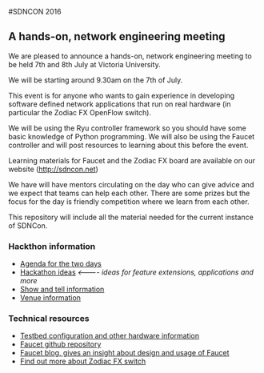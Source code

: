 #SDNCON 2016
## A hands-on, network engineering meeting

We are pleased to announce a hands-on, network engineering meeting to be held 7th and 8th July at Victoria University.

We will be starting around 9.30am on the 7th of July. 

This event is for anyone who wants to gain experience in developing software defined network applications that run on 
real hardware (in particular the Zodiac FX OpenFlow switch).

We will be using the Ryu controller framework so you should have some basic knowledge of Python programming. 
We will also be using the Faucet controller and will post resources to learning about this before the event.

Learning materials for Faucet and the Zodiac FX board are available on our website (http://sdncon.net)

We have will have mentors circulating on the day who can give advice and we expect that teams can help each other. There are some prizes but the focus for the day is friendly competition where we learn from each other.

This repository will include all the material needed for the current instance of SDNCon.

### Hackthon information

  * [Agenda for the two days](agenda.md)
  * [Hackathon ideas](hackathon_ideas.pdf) *<---- ideas for feature extensions, applications and more*
  * [Show and tell information](show-and-tell.md)
  * [Venue information](venue.md)
  
### Technical resources

  * [Testbed configuration and other hardware information](hardware/README.md)
  * [Faucet github repository](https://github.com/REANNZ/faucet)
  * [Faucet blog, gives an insight about design and usage of Faucet](https://faucet-sdn.blogspot.co.nz/)
  * [Find out more about Zodiac FX switch](https://www.youtube.com/c/Northboundnetworks)
  

